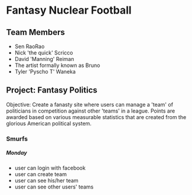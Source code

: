 # Fantasy Nuclear Football #

## Team Members ##
* Sen RaoRao
* Nick 'the quick' Scricco
* David 'Manning' Reiman
* The artist formally known as Bruno
* Tyler 'Pyscho T' Waneka

## Project: Fantasy Politics ##
Objective: Create a fanasty site where users can manage a 'team' of politicians in competition against other 'teams' in a league. Points are awarded based on various measurable statistics that are created from the glorious American political system.

### Smurfs ###
##### Monday #####
* user can login with facebook
* user can create team
* user can see his/her team
* user can see other users' teams

